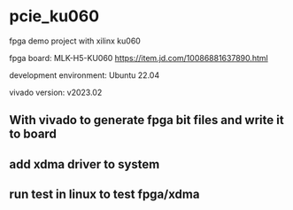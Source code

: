 # pcie_ku060
fpga demo project with xilinx ku060

fpga board: MLK-H5-KU060 https://item.jd.com/10086881637890.html

development environment: Ubuntu 22.04

vivado version: v2023.02

## With vivado to generate fpga bit files and write it to board


## add xdma driver to system


## run test in linux to test fpga/xdma

